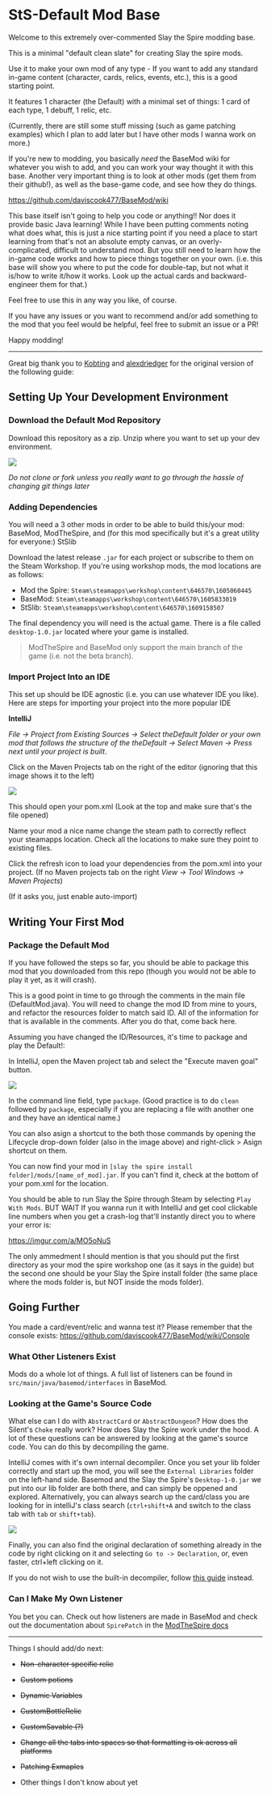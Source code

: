 # StS-Default Mod Base

Welcome to this extremely over-commented Slay the Spire modding base. 

This is a minimal "default clean slate" for creating Slay the spire mods. 

Use it to make your own mod of any type - If you want to add any standard in-game content (character, cards, relics, events, etc.), this is a good starting point.

It features 1 character (the Default) with a minimal set of things: 1 card of each type, 1 debuff, 1 relic, etc.

(Currently, there are still some stuff missing (such as game patching examples) which I plan to add later but I have other mods I wanna work on more.)

If you're new to modding, you basically *need* the BaseMod wiki for whatever you wish to add, and you can work your way thought it with this base. Another very important thing is to look at other mods (get them from their github!), as well as the base-game code, and see how they do things. 

https://github.com/daviscook477/BaseMod/wiki

This base itself isn't going to help you code or anything!! Nor does it provide basic Java learning! While I have been putting comments noting what does what, this is just a nice starting point if you need a place to start learning from that's not an absolute empty canvas, or an overly-complicated, difficult to understand mod. But you still need to learn how the in-game code works and how to piece things together on your own. (i.e. this base will show you where to put the code for double-tap, but not what it is/how to write it/how it works. Look up the actual cards and backward-engineer them for that.)

Feel free to use this in any way you like, of course. 

If you have any issues or you want to recommend and/or add something to the mod that you feel would be helpful, feel free to submit an issue or a PR!

Happy modding!

***
Great big thank you to [Kobting](https://github.com/Kobting) and [alexdriedger](https://github.com/alexdriedger) for the original version of the following guide:

## Setting Up Your Development Environment

### Download the Default Mod Repository
Download this repository as a zip. Unzip where you want to set up your dev environment.

![](https://i.imgur.com/WnDw5GY.png)

*Do not clone or fork unless you really want to go through the hassle of changing git things later*

### Adding Dependencies
You will need a 3 other mods in order to be able to build this/your mod:
BaseMod, ModTheSpire, and (for this mod specifically but it's a great utility for everyone:)  StSlib

Download the latest release `.jar` for each project or subscribe to them on the Steam Workshop. If you're using workshop mods, the mod locations are as follows:

- Mod the Spire: `Steam\steamapps\workshop\content\646570\1605060445`
- BaseMod: `Steam\steamapps\workshop\content\646570\1605833019`
- StSlib: `Steam\steamapps\workshop\content\646570\1609158507`

The final dependency you will need is the actual game. There is a file called `desktop-1.0.jar` located where your game is installed.

> ModTheSpire and BaseMod only support the main branch of the game (i.e. not the beta branch).


### Import Project Into an IDE
This set up should be IDE agnostic (i.e. you can use whatever IDE you like). Here are steps for importing your project into the more popular IDE

**IntelliJ**

*File -> Project from Existing Sources -> Select theDefault folder or your own mod that follows the structure of the theDefault -> Select Maven -> Press next until your project is built*.

Click on the Maven Projects tab on the right of the editor (ignoring that this image shows it to the left)

![](https://i.imgur.com/rZfME3t.png)

This should open your pom.xml (Look at the top and make sure that's the file opened)

Name your mod a nice name change the steam path to correctly reflect your steamapps location.
Check all the locations to make sure they point to existing files.

Click the refresh icon to load your dependencies from the pom.xml into your project. (If no Maven projects tab on the right *View -> Tool Windows -> Maven Projects*)

(If it asks you, just enable auto-import)

## Writing Your First Mod

### Package the Default Mod
If you have followed the steps so far, you should be able to package this mod that you downloaded from this repo (though you would not be able to play it yet, as it will crash).

This is a good point in time to go through the comments in the main file (DefaultMod.java). You will need to change the mod ID from mine to yours, and refactor the resources folder to match said ID. All of the information for that is available in the comments. After you do that, come back here.

Assuming you have changed the ID/Resources, it's time to package and play the Default!:

In IntelliJ, open the Maven project tab and select the "Execute maven goal" button.

![](https://i.imgur.com/OPNhpDc.png)

In the command line field, type `package`.
(Good practice is to do `clean` followed by `package`, especially if you are replacing a file with another one and they have an identical name.)

You can also asign a shortcut to the both those commands by opening the Lifecycle drop-down folder (also in the image above) and right-click > Asign shortcut on them.

You can now find your mod in `[slay the spire install folder]/mods/[name_of_mod].jar`. If you  can't find it, check at the bottom of your pom.xml for the location.

You should be able to run Slay the Spire through Steam by selecting `Play With Mods`.
BUT WAIT
If you wanna run it with IntelliJ and get cool clickable line numbers when you get a crash-log that'll instantly direct you to where your error is:

https://imgur.com/a/MO5oNuS

The only ammedment I should mention is that you should put the first directory as your mod the spire workshop one (as it says in the guide) but the second one should be your Slay the Spire install folder (the same place where the mods folder is, but NOT inside the mods folder).

## Going Further

You made a card/event/relic and wanna test it? Please remember that the console exists:
https://github.com/daviscook477/BaseMod/wiki/Console

### What Other Listeners Exist

Mods do a whole lot of things. A full list of listeners can be found in `src/main/java/basemod/interfaces` in BaseMod.

### Looking at the Game's Source Code

What else can I do with `AbstractCard` or `AbstractDungeon`? How does the Silent's `Choke` really work? How does Slay the Spire work under the hood. A lot of these questions can be answered by looking at the game's source code. You can do this by decompiling the game. 

IntelliJ comes with it's own internal decompiler. Once you set your lib folder correctly and start up the mod, you will see the `External Libraries` folder on the left-hand side. Basemod and the Slay the Spire's `Desktop-1-0.jar` we put into our lib folder are both there, and can simply be oppened and explored. Alternatively, you can always search up the card/class you are looking for in intelliJ's class search (`ctrl+shift+A` and switch to the class tab with `tab` or `shift+tab`). 

![](https://i.imgur.com/OausOaf.png)

Finally, you can also find the original declaration of something already in the code by right clicking on it and selecting `Go to -> Declaration`, or, even faster, ctrl+left clicking on it.

If you do not wish to use the built-in decompiler, follow [this guide](https://github.com/daviscook477/BaseMod/wiki/Decompiling-Your-Game) instead.

### Can I Make My Own Listener

You bet you can. Check out how listeners are made in BaseMod and check out the documentation about `SpirePatch` in the [ModTheSpire docs](https://github.com/kiooeht/ModTheSpire/wiki/SpirePatch)

***

Things I should add/do next:

* ~~Non-character specific relic~~

* ~~Custom potions~~

* ~~Dynamic Variables~~

* ~~CustomBottleRelic~~

* ~~CustomSavable (?)~~

* ~~Change all the tabs into spaces so that formatting is ok across all platforms~~

* ~~Patching Exmaples~~

* Other things I don't know about yet

